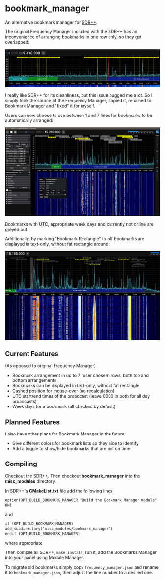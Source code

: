 # bookmark_manager

An alternative bookmark manager for [SDR++](https://github.com/AlexandreRouma/SDRPlusPlus).

The original Frequency Manager included with the SDR++ has an inconvenience of arranging bookmarks in one row only, so they get overlapped:

![Overlapping bookmarks in SDR++ Frequency Manager](screenshots/sdrpp-overlapped-bookmarks.png?raw=true "Overlapping bookmarks in SDR++ Frequency Manager")

I really like SDR++ for its cleanliness, but this issue bugged me a lot. So I simply took the source of the Frequency Manager, copied it, renamed to Bookmark Manager and "fixed" it for myself.

Users can now choose to use between 1 and 7 lines for bookmarks to be automatically arranged:

![Bookmark Manager arranges bookmarks in sevral rows](screenshots/sdrpp-bookmark-manager.png?raw=true "Bookmark Manager arranges bookmarks in sevral rows")

Bookmarks with UTC, appropriate week days and currently not online are greyed out.

Additionally, by marking "Bookmark Rectangle" to off bookmarks are displayed in text-only, without fat rectangle around:

![Bookmark Manager arranges bookmarks in sevral rows](screenshots/sdrpp-bookmark-manager-text.png?raw=true "Bookmark Manager arranges bookmarks in sevral rows")


## Current Features

(As opposed to original Frequency Manager)

* Bookmark arrangement in up to 7 (user chosen) rows, both top and bottom arrangements
* Bookmarks can be displayed in text-only, without fat rectangle
* Cashed position for mouse-over (no recalculation)
* UTC start/end times of the broadcast (leave 0000 in both for all day broadcasts)
* Week days for a bookmark (all checked by default)

## Planned Features

I also have other plans for Bookmark Manager in the future:

* Give different colors for bookmark lists so they nice to identify
* Add a toggle to show/hide bookmarks that are not on time

## Compiling

Checkout the [SDR++](https://github.com/AlexandreRouma/SDRPlusPlus). Then checkout **bookmark_manager** into the **misc_modules** directory.

In SDR++'s **CMakeList.txt** file add the following lines

```
option(OPT_BUILD_BOOKMARK_MANAGER "Build the Bookmark Manager module" ON)
```

and

```
if (OPT_BUILD_BOOKMARK_MANAGER)
add_subdirectory("misc_modules/bookmark_manager")
endif (OPT_BUILD_BOOKMARK_MANAGER)
```

where appropriate.

Then compile all SDR++, `make install`, run it, add the Bookmarks Manager into your panel using Module Manager.

To migrate old bookmarks simply copy `frequency_manager.json` and rename it to `bookmark_manager.json`, then adjust the line number to a desired one.

